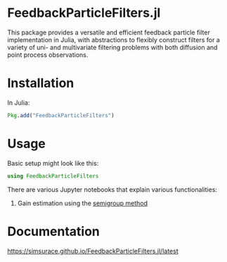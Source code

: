 # FeedbackParticleFilters.jl
This package provides a versatile and efficient feedback particle filter implementation in Julia, with abstractions to flexibly construct filters for a variety of uni- and multivariate filtering problems with both diffusion and point process observations.

# Installation

In Julia:

```julia
Pkg.add("FeedbackParticleFilters")
```

# Usage

Basic setup might look like this:
```julia
using FeedbackParticleFilters
```

There are various Jupyter notebooks that explain various functionalities:
1. Gain estimation using the [semigroup method](notebooks/Gain_semigroup.ipynb)

# Documentation

https://simsurace.github.io/FeedbackParticleFilters.jl/latest
